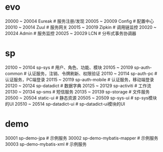 # evo
20000 ~ 20004 Eureak # 服务注册/发现
20005 ~ 20009 Config # 配置中心
20010 ~ 20014 Zuul # 服务网关
20015 ~ 20019 Zipkin # 调用链监控
20020 ~ 20024 Admin # 服务监控
20025 ~ 20029 LCN # 分布式事务协调器
# sp
20100 ~ 20104 sp-sys # 用户、角色、功能、模块
20105 ~ 20109 sp-auth-common # 认证服务，注销、令牌刷新、权限验证
20110 ~ 20114 sp-auth-pc # 认证服务，PC端登录
20115 ~ 20119 sp-auth-mobile # 认证服务，移动端登录
20120 ~ 20124 sp-datadict # 数据字典
20125 ~ 20129 sp-activiti # 工作流
20130 ~ 20134 sp-sms # 短信服务
20135 ~ 20139 sp-storage # 文件服务
20500 ~ 20504 static-ui # 静态资源
20505 ~ 20509 sp-sys-ui # sp-sys模块的UI
20510 ~ 20514 sp-datadict-ui # sp-datadict-ui模块的UI
# demo
30001 sp-demo-jpa # 示例服务
30002 sp-demo-mybatis-mapper # 示例服务
30003 sp-demo-mybatis-xml # 示例服务
